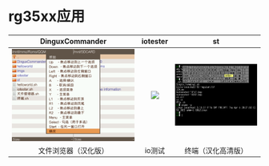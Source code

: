 # rg35xx应用

| DinguxCommander                | iotester                | st                 |
| :----------------------------: | :---------------------: | :----------------: |
| ![](./doc/DinguxCommander.bmp) | ![](./doc/iotester.bmp) | ![](./doc/st.bmp)  |
| 文件浏览器（汉化版）           | io测试                  | 终端（汉化高清版） |
